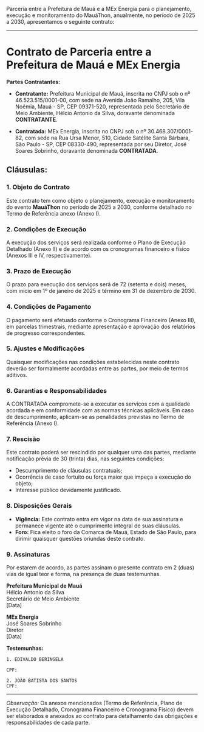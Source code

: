 Parceria entre a Prefeitura de Mauá e a MEx Energia para o planejamento, execução e monitoramento do MauáThon, anualmente, no período de 2025 a 2030, apresentamos o seguinte contrato:

---

# **Contrato de Parceria entre a Prefeitura de Mauá e MEx Energia**

**Partes Contratantes:**

- **Contratante:** Prefeitura Municipal de Mauá, inscrita no CNPJ sob o nº 46.523.515/0001-00, com sede na Avenida João Ramalho, 205, Vila Noêmia, Mauá - SP, CEP 09371-520, representada pelo Secretário de Meio Ambiente, Hélcio Antonio da Silva, doravante denominada **CONTRATANTE**.

- **Contratada:** MEx Energia, inscrita no CNPJ sob o nº 30.468.307/0001-82, com sede na Rua Ursa Menor, 510, Cidade Satélite Santa Bárbara, São Paulo - SP, CEP 08330-490, representada por seu Diretor, José Soares Sobrinho, doravante denominada **CONTRATADA**.

## **Cláusulas:**

### **1. Objeto do Contrato**

Este contrato tem como objeto o planejamento, execução e monitoramento do evento **MauáThon** no período de 2025 a 2030, conforme detalhado no Termo de Referência anexo (Anexo I).

### **2. Condições de Execução**

A execução dos serviços será realizada conforme o Plano de Execução Detalhado (Anexo II) e de acordo com os cronogramas financeiro e físico (Anexos III e IV, respectivamente).

### **3. Prazo de Execução**

O prazo para execução dos serviços será de 72 (setenta e dois) meses, com início em 1º de janeiro de 2025 e término em 31 de dezembro de 2030.

### **4. Condições de Pagamento**

O pagamento será efetuado conforme o Cronograma Financeiro (Anexo III), em parcelas trimestrais, mediante apresentação e aprovação dos relatórios de progresso correspondentes.

### **5. Ajustes e Modificações**

Quaisquer modificações nas condições estabelecidas neste contrato deverão ser formalmente acordadas entre as partes, por meio de termos aditivos.

### **6. Garantias e Responsabilidades**

A CONTRATADA compromete-se a executar os serviços com a qualidade acordada e em conformidade com as normas técnicas aplicáveis. Em caso de descumprimento, aplicam-se as penalidades previstas no Termo de Referência (Anexo I).

### **7. Rescisão**

Este contrato poderá ser rescindido por qualquer uma das partes, mediante notificação prévia de 30 (trinta) dias, nas seguintes condições:

- Descumprimento de cláusulas contratuais;
- Ocorrência de caso fortuito ou força maior que impeça a execução do objeto;
- Interesse público devidamente justificado.

### **8. Disposições Gerais**

- **Vigência:** Este contrato entra em vigor na data de sua assinatura e permanece vigente até o cumprimento integral de suas cláusulas.
- **Foro:** Fica eleito o foro da Comarca de Mauá, Estado de São Paulo, para dirimir quaisquer questões oriundas deste contrato.

### **9. Assinaturas**

Por estarem de acordo, as partes assinam o presente contrato em 2 (duas) vias de igual teor e forma, na presença de duas testemunhas.

**Prefeitura Municipal de Mauá**  
Hélcio Antonio da Silva  
Secretário de Meio Ambiente  
[Data]

**MEx Energia**  
José Soares Sobrinho  
Diretor  
[Data]

**Testemunhas:**

    1. EDIVALDO BERINGELA

    CPF:  

    2. JOÃO BATISTA DOS SANTOS
    CPF:  

---

*Observação:* Os anexos mencionados (Termo de Referência, Plano de Execução Detalhado, Cronograma Financeiro e Cronograma Físico) devem ser elaborados e anexados ao contrato para detalhamento das obrigações e responsabilidades de cada parte. 